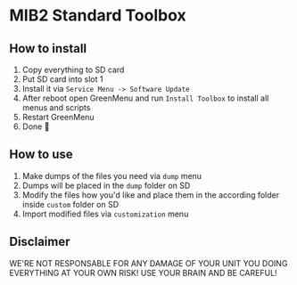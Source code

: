 # MIB2 Standard Toolbox

## How to install
1. Copy everything to SD card
2. Put SD card into slot 1
3. Install it via `Service Menu -> Software Update`
4. After reboot open GreenMenu and run `Install Toolbox` to install all menus and scripts
5. Restart GreenMenu
6. Done 🙂

## How to use
1. Make dumps of the files you need via `dump` menu
2. Dumps will be placed in the `dump` folder on SD
3. Modify the files how you'd like and place them in the according folder inside `custom` folder on SD
4. Import modified files via `customization` menu

## Disclaimer

WE'RE NOT RESPONSABLE FOR ANY DAMAGE OF YOUR UNIT YOU DOING EVERYTHING AT YOUR OWN RISK! USE YOUR BRAIN AND BE CAREFUL!
